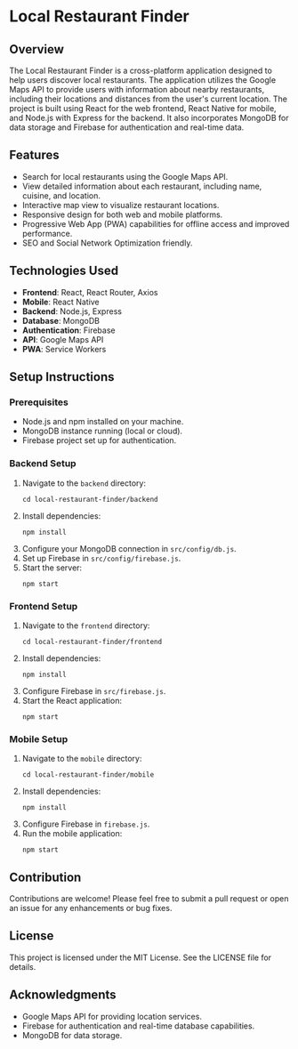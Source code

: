 # Local Restaurant Finder

## Overview
The Local Restaurant Finder is a cross-platform application designed to help users discover local restaurants. The application utilizes the Google Maps API to provide users with information about nearby restaurants, including their locations and distances from the user's current location. The project is built using React for the web frontend, React Native for mobile, and Node.js with Express for the backend. It also incorporates MongoDB for data storage and Firebase for authentication and real-time data.

## Features
- Search for local restaurants using the Google Maps API.
- View detailed information about each restaurant, including name, cuisine, and location.
- Interactive map view to visualize restaurant locations.
- Responsive design for both web and mobile platforms.
- Progressive Web App (PWA) capabilities for offline access and improved performance.
- SEO and Social Network Optimization friendly.

## Technologies Used
- **Frontend**: React, React Router, Axios
- **Mobile**: React Native
- **Backend**: Node.js, Express
- **Database**: MongoDB
- **Authentication**: Firebase
- **API**: Google Maps API
- **PWA**: Service Workers

## Setup Instructions

### Prerequisites
- Node.js and npm installed on your machine.
- MongoDB instance running (local or cloud).
- Firebase project set up for authentication.

### Backend Setup
1. Navigate to the `backend` directory:
   ```
   cd local-restaurant-finder/backend
   ```
2. Install dependencies:
   ```
   npm install
   ```
3. Configure your MongoDB connection in `src/config/db.js`.
4. Set up Firebase in `src/config/firebase.js`.
5. Start the server:
   ```
   npm start
   ```

### Frontend Setup
1. Navigate to the `frontend` directory:
   ```
   cd local-restaurant-finder/frontend
   ```
2. Install dependencies:
   ```
   npm install
   ```
3. Configure Firebase in `src/firebase.js`.
4. Start the React application:
   ```
   npm start
   ```

### Mobile Setup
1. Navigate to the `mobile` directory:
   ```
   cd local-restaurant-finder/mobile
   ```
2. Install dependencies:
   ```
   npm install
   ```
3. Configure Firebase in `firebase.js`.
4. Run the mobile application:
   ```
   npm start
   ```

## Contribution
Contributions are welcome! Please feel free to submit a pull request or open an issue for any enhancements or bug fixes.

## License
This project is licensed under the MIT License. See the LICENSE file for details.

## Acknowledgments
- Google Maps API for providing location services.
- Firebase for authentication and real-time database capabilities.
- MongoDB for data storage.